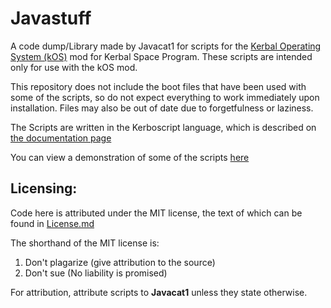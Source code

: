 # Javastuff

A code dump/Library made by Javacat1 for scripts for the [Kerbal Operating System (kOS)](https://spacedock.info/mod/60/kOS:%20Scriptable%20Autopilot%20System) mod for Kerbal Space Program. These scripts are intended only for use with the kOS mod.

This repository does not include the boot files that have been used with some of the scripts, so do not expect everything to work immediately upon installation. Files may also be out of date due to forgetfulness or laziness.

The Scripts are written in the Kerboscript language, which is described on [the documentation page](https://ksp-kos.github.io/KOS/)

You can view a demonstration of some of the scripts [here](https://www.youtube.com/watch?v=q3TtLLXIeYY)

## Licensing:

Code here is attributed under the MIT license, the text of which can be found in [License.md](https://github.com/Javacat1/Javacat1-kOS-repo/blob/master/License.md)

The shorthand of the MIT license is:
1. Don't plagarize (give attribution to the source)
1. Don't sue (No liability is promised)

For attribution, attribute scripts to **Javacat1** unless they state otherwise.

